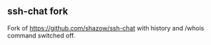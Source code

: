 ## ssh-chat fork

Fork of https://github.com/shazow/ssh-chat with history and /whois command switched off.